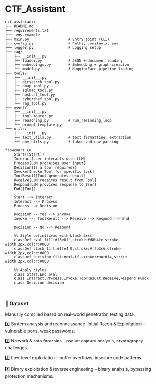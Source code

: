 # CTF_Assistant

```
ctf-assistant/
├── README.md
├── requirements.txt
├── .env.example
├── main.py                  # Entry point (CLI)
├── config.py                # Paths, constants, env
├── logger.py                # Logging setup
├── rag/
│   ├── __init__.py
│   ├── loader.py            # JSON + document loading
│   ├── embeddings.py        # Embedding + graph creation
│   └── model.py             # HuggingFace pipeline loading
├── tools/
│   ├── __init__.py
│   ├── dirsearch_tool.py
│   ├── nmap_tool.py
│   ├── sqlmap_tool.py
│   ├── hashcat_tool.py
│   ├── cyberchef_tool.py
│   └── rag_tool.py
├── agent/
│   ├── __init__.py
│   ├── tool_router.py
│   ├── reasoning.py         # run_reasoning_loop
│   └── prompt_template.py
└── utils/
    ├── __init__.py
    ├── text_utils.py        # text formatting, extraction
    └── env_utils.py         # token and env parsing
```
```mermaid
flowchart LR
    Start([Start])
    Interact[User interacts with LLM]
    Process[LLM processes user input]
    Decision{Is a tool required?}
    Invoke[Invoke Tool for specific task]
    ToolResult[Tool generates result]
    Receive[LLM receives result from Tool]
    Respond[LLM provides response to User]
    End([End])

    Start --> Interact
    Interact --> Process
    Process --> Decision

    Decision -- Yes --> Invoke
    Invoke --> ToolResult --> Receive --> Respond --> End

    Decision -- No --> Respond

    %% Style definitions with black text
    classDef oval fill:#f3e8ff,stroke:#d8b4fe,stroke-width:2px,color:#000
    classDef block fill:#ffe4f0,stroke:#ffb3c6,stroke-width:2px,color:#000
    classDef decision fill:#e0f2ff,stroke:#90cdf4,stroke-width:2px,color:#000

    %% Apply styles
    class Start,End oval
    class Interact,Process,Invoke,ToolResult,Receive,Respond block
    class Decision decision



```
### 💾 Dataset
Manually compiled based on real-world penetration testing data.

1️⃣ System analysis and reconnaissance (Initial Recon & Exploitation) – vulnerable ports, weak passwords.

2️⃣ Network & data forensics – packet capture analysis, cryptography challenges.

3️⃣ Low-level exploitation – buffer overflows, insecure code patterns.

4️⃣ Binary exploitation & reverse engineering – binary analysis, bypassing protection mechanisms.



